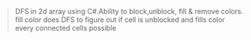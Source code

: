 >DFS in 2d array using C#.Ability to block,unblock, fill & remove colors.
>fill color does DFS to figure out if cell is unblocked and fills color every connected cells possible